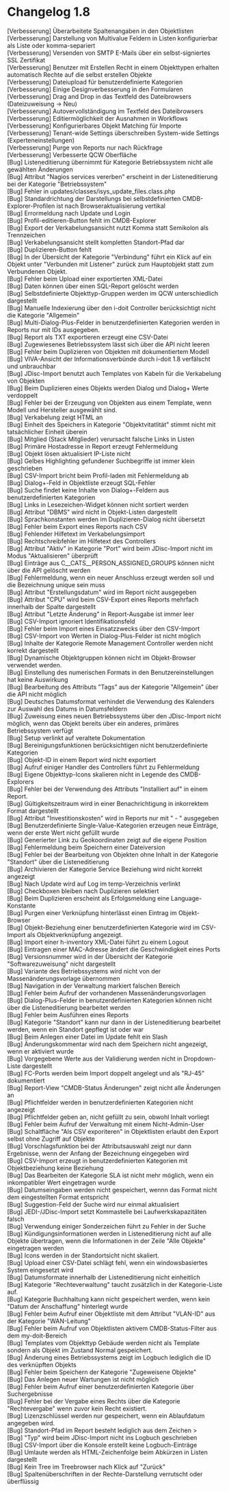 # Changelog 1.8

[Verbesserung]  Überarbeitete Spaltenangaben in den Objektlisten<br>
[Verbesserung]  Darstellung von Multivalue Feldern in Listen konfigurierbar als Liste oder komma-separiert<br>
[Verbesserung]  Versenden von SMTP E-Mails über ein selbst-signiertes SSL Zertifikat<br>
[Verbesserung]  Benutzer mit Erstellen Recht in einem Objekttypen erhalten automatisch Rechte auf die selbst erstellen Objekte<br>
[Verbesserung]  Dateiupload für benutzerdefinierte Kategorien<br>
[Verbesserung]  Einige Designverbesserung in den Formularen<br>
[Verbesserung]  Drag and Drop in das Textfeld des Dateibrowsers (Dateizuweisung -> Neu)<br>
[Verbesserung]  Autovervollständigung im Textfeld des Dateibrowsers<br>
[Verbesserung]  Editiermöglichkeit der Ausnahmen in Workflows<br>
[Verbesserung]  Konfigurierbares Objekt Matching für Importe<br>
[Verbesserung]  Tenant-wide Settings überschreiben System-wide Settings (Experteneinstellungen)<br>
[Verbesserung]  Purge von Reports nur nach Rückfrage<br>
[Verbesserung]  Verbesserte QCW Oberfläche<br>
[Bug]           Listeneditierung übernimmt für Kategorie Betriebssystem nicht alle gewählten Änderungen<br>
[Bug]           Attribut "Nagios services vererben" erscheint in der Listeneditierung bei der Kategorie "Betriebssystem"<br>
[Bug]           Fehler in updates/classes/isys_update_files.class.php<br>
[Bug]           Standardrichtung der Darstellungs bei selbstdefinierten CMDB-Explorer-Profilen ist nach Browseraktualisierung vertikal<br>
[Bug]           Errormeldung nach Update und Login<br>
[Bug]           Profil-editieren-Button fehlt im CMDB-Explorer<br>
[Bug]           Export der Verkabelungsansicht nutzt Komma statt Semikolon als Trennzeichen<br>
[Bug]           Verkabelungsansicht stellt kompletten Standort-Pfad dar<br>
[Bug]           Duplizieren-Button fehlt<br>
[Bug]           In der Übersicht der Kategorie "Verbindung" führt ein Klick auf ein Objekt unter "Verbunden mit Listener" zurück zum Hauptobjekt statt zum Verbundenen Objekt.<br>
[Bug]           Fehler beim Upload einer exportierten XML-Datei<br>
[Bug]           Daten können über einen SQL-Report gelöscht werden<br>
[Bug]           Selbstdefinierte Objekttyp-Gruppen werden im QCW unterschiedlich dargestellt<br>
[Bug]           Manuelle Indexierung über den i-doit Controller berücksichtigt nicht die Kategorie "Allgemein"<br>
[Bug]           Multi-Dialog-Plus-Felder in benutzerdefinierten Kategorien werden in Reports nur mit IDs ausgegeben.<br>
[Bug]           Report als TXT exportieren erzeugt eine CSV-Datei<br>
[Bug]           Zugewiesenes Betriebssystem lässt sich über die API nicht leeren<br>
[Bug]           Fehler beim Duplizieren von Objekten mit dokumentiertem Modell<br>
[Bug]           VIVA-Ansicht der Informationsverbünde durch i-doit 1.8 verfälscht und unbrauchbar<br>
[Bug]           JDisc-Import benutzt auch Templates von Kabeln für die Verkabelung von Objekten<br>
[Bug]           Beim Duplizieren eines Objekts werden Dialog und Dialog+ Werte verdoppelt<br>
[Bug]           Fehler bei der Erzeugung von Objekten aus einem Template, wenn Modell und Hersteller ausgewählt sind.<br>
[Bug]           Verkabelung zeigt HTML an<br>
[Bug]           Einheit des Speichers in Kategorie "Objektvitatlität" stimmt nicht mit tatsächlicher Einheit überein<br>
[Bug]           Mitglied (Stack Mitglieder) verursacht falsche Links in Listen<br>
[Bug]           Primäre Hostadresse in Report erzeugt Fehlermeldung<br>
[Bug]           Objekt lösen aktualisiert IP-Liste nicht<br>
[Bug]           Gelbes Highlighting gefundener Suchbegriffe ist immer klein geschrieben<br>
[Bug]           CSV-Import bricht beim Profil-laden mit Fehlermeldung ab<br>
[Bug]           Dialog+-Feld in Objektliste erzeugt SQL-Fehler<br>
[Bug]           Suche findet keine Inhalte von Dialog+-Feldern aus benutzerdefinierten Kategorien<br>
[Bug]           Links in Lesezeichen-Widget können nicht sortiert werden<br>
[Bug]           Attribut "DBMS" wird nicht in Objekt-Listen dargestellt<br>
[Bug]           Sprachkonstanten werden im Duplizieren-Dialog nicht übersetzt<br>
[Bug]           Fehler beim Export eines Reports nach CSV<br>
[Bug]           Fehlender Hilfetext im Verkabelungsimport<br>
[Bug]           Rechtschreibfehler im Hilfetext des Controllers<br>
[Bug]           Attribut "Aktiv" in Kategorie "Port" wird beim JDisc-Import nicht im Modus "Aktualisieren" überprüft<br>
[Bug]           Einträge aus C__CATS__PERSON_ASSIGNED_GROUPS können nicht über die API gelöscht werden<br>
[Bug]           Fehlermeldung, wenn ein neuer Anschluss erzeugt werden soll und die Bezeichnung unique sein muss<br>
[Bug]           Attribut "Erstellungsdatum" wird im Report nicht ausgegeben<br>
[Bug]           Attribut "CPU" wird beim CSV-Export eines Reports mehrfach innerhalb der Spalte dargestellt<br>
[Bug]           Attribut "Letzte Änderung" in Report-Ausgabe ist immer leer<br>
[Bug]           CSV-Import ignoriert Identifikationsfeld<br>
[Bug]           Fehler beim Import eines Einsatzzwecks über den CSV-Import<br>
[Bug]           CSV-Import von Werten in Dialog-Plus-Felder ist nicht möglich<br>
[Bug]           Inhalte der Kategorie Remote Management Controller werden nicht korrekt dargestellt<br>
[Bug]           Dynamische Objektgruppen können nicht im Objekt-Browser verwendet werden.<br>
[Bug]           Einstellung des numerischen Formats in den Benutzereinstellungen hat keine Auswirkung<br>
[Bug]           Bearbeitung des Attributs "Tags" aus der Kategorie "Allgemein" über die API nicht möglich<br>
[Bug]           Deutsches Datumsformat verhindet die Verwendung des Kalenders zur Auswahl des Datums in Datumsfeldern<br>
[Bug]           Zuweisung eines neuen Betriebssystems über den JDisc-Import nicht möglich, wenn das Objekt bereits über ein anderes, primäres Betriebssystem verfügt<br>
[Bug]           Setup verlinkt auf veraltete Dokumentation<br>
[Bug]           Bereinigungsfunktionen berücksichtigen nicht benutzerdefinierte Kategorien<br>
[Bug]           Objekt-ID in einem Report wird nicht exportiert<br>
[Bug]           Aufruf einiger Handler des Controllers führt zu Fehlermeldung<br>
[Bug]           Eigene Objekttyp-Icons skalieren nicht in Legende des CMDB-Explorers<br>
[Bug]           Fehler bei der Verwendung des Attributs "Installiert auf" in einem Report.<br>
[Bug]           Gültigkeitszeitraum wird in einer Benachrichtigung in inkorrektem Format dargestellt<br>
[Bug]           Attribut "Investitionskosten" wird in Reports nur mit " - " ausgegeben<br>
[Bug]           Benutzerdefinierte Single-Value-Kategorien erzeugen neue Einträge, wenn der erste Wert nicht gefüllt wurde<br>
[Bug]           Generierter Link zu Geokoordinaten zeigt auf die eigene Position<br>
[Bug]           Fehlermeldung beim Speichern einer Dateiversion<br>
[Bug]           Fehler bei der Bearbeitung von Objekten ohne Inhalt in der Kategorie "Standort" über die Listeneditierung<br>
[Bug]           Archivieren der Kategorie Service Beziehung wird nicht korrekt angezeigt<br>
[Bug]           Nach Update wird auf Log im temp-Verzeichnis verlinkt<br>
[Bug]           Checkboxen bleiben nach Duplizieren selektiert<br>
[Bug]           Beim Duplizieren erscheint als Erfolgsmeldung eine Language-Konstante<br>
[Bug]           Purgen einer Verknüpfung hinterlässt einen Eintrag im Objekt-Browser<br>
[Bug]           Objekt-Beziehung einer benutzerdefinierten Kategorie wird im CSV-Import als Objektverknüpfung angezeigt.<br>
[Bug]           Import einer h-inventory XML-Datei führt zu einem Logout<br>
[Bug]           Eintragen einer MAC-Adresse ändert die Geschwindigkeit eines Ports<br>
[Bug]           Versionsnummer wird in der Übersicht der Kategorie "Softwarezuweisung" nicht dargestellt<br>
[Bug]           Variante des Betriebssystems wird nicht von der Massenänderungsvorlage übernommen<br>
[Bug]           Navigation in der Verwaltung markiert falschen Bereich<br>
[Bug]           Fehler beim Aufruf der vorhandenen Massenänderungsvorlagen<br>
[Bug]           Dialog-Plus-Felder in benutzerdefinierten Kategorien können nicht über die Listeneditierung bearbeitet werden<br>
[Bug]           Fehler beim Ausführen eines Reports<br>
[Bug]           Kategorie "Standort" kann nur dann in der Listeneditierung bearbeitet werden, wenn ein Standort gepflegt ist oder war<br>
[Bug]           Beim Anlegen einer Datei im Update fehlt ein Slash<br>
[Bug]           Änderungskommentar wird nach dem Speichern nicht angezeigt, wenn er aktiviert wurde<br>
[Bug]           Vorgegebene Werte aus der Validierung werden nicht in Dropdown-Liste dargestellt<br>
[Bug]           FC-Ports werden beim Import doppelt angelegt und als "RJ-45" dokumentiert<br>
[Bug]           Report-View "CMDB-Status Änderungen" zeigt nicht alle Änderungen an<br>
[Bug]           Pflichtfelder werden in benutzerdefinierten Kategorien nicht angezeigt<br>
[Bug]           Pflichtfelder geben an, nicht gefüllt zu sein, obwohl Inhalt vorliegt<br>
[Bug]           Fehler beim Aufruf der Verwaltung mit einem Nicht-Admin-User<br>
[Bug]           Schaltfläche "Als CSV exporiteren" in Objektlisten erlaubt den Export selbst ohne Zugriff auf Objekte<br>
[Bug]           Vorschlagsfunktion bei der Attributsauswahl zeigt nur dann Ergebnisse, wenn der Anfang der Bezeichnung eingegeben wird<br>
[Bug]           CSV-Import erzeugt in benutzerdefinierten Kategorien mit Objektbeziehung keine Beziehung<br>
[Bug]           Das Bearbeiten der Kategorie SLA ist nicht mehr möglich, wenn ein inkompatibler Wert eingetragen wurde<br>
[Bug]           Datumseingaben werden nicht gespeichert, wennn das Format nicht dem eingestellten Format entspricht<br>
[Bug]           Suggestion-Feld der Suche wird nur einmal aktualisiert<br>
[Bug]           JEDI-/JDisc-Import setzt Kommastelle bei Laufwerkskapazitäten falsch<br>
[Bug]           Verwendung einiger Sonderzeichen führt zu Fehler in der Suche<br>
[Bug]           Kündigungsinformationen werden in Listeneditierung nicht auf alle Objekte übertragen, wenn die Informationen in der Zeile "Alle Objekte" eingetragen werden<br>
[Bug]           Icons werden in der Standortsicht nicht skaliert.<br>
[Bug]           Upload einer CSV-Datei schlägt fehl, wenn ein windowsbasiertes System eingesetzt wird<br>
[Bug]           Datumsformate innerhalb der Listeneditierung nicht einheitlich<br>
[Bug]           Kategorie "Rechteverwaltung" taucht zusätzlich in der Kategorie-Liste auf.<br>
[Bug]           Kategorie Buchhaltung kann nicht gespeichert werden, wenn kein "Datum der Anschaffung" hinterlegt wurde<br>
[Bug]           Fehler beim Aufruf einer Objektliste mit dem Attribut "VLAN-ID" aus der Kategorie "WAN-Leitung"<br>
[Bug]           Fehler beim Aufruf von Objektlisten aktivem CMDB-Status-Filter aus dem my-doit-Bereich<br>
[Bug]           Templates vom Objekttyp Gebäude werden nicht als Template sondern als Objekt im Zustand Normal gespeichert.<br>
[Bug]           Änderung eines Betriebssystems zeigt im Logbuch lediglich die ID des verknüpften Objekts<br>
[Bug]           Fehler beim Speichern der Kategorie "Zugeweisene Objekte"<br>
[Bug]           Das Anlegen neuer Wartungen ist nicht möglich<br>
[Bug]           Fehler beim Aufruf einer benutzerdefinierten Kategorie über Suchergebnisse<br>
[Bug]           Fehler bei der Vergabe eines Rechts über die Kategorie "Rechtevergabe" wenn zuvor kein Recht existiert.<br>
[Bug]           Lizenzschlüssel werden nur gespeichert, wenn ein Ablaufdatum angegeben wird.<br>
[Bug]           Standort-Pfad im Report besteht lediglich aus dem Zeichen ><br>
[Bug]           "Typ" wird beim JDisc-Import nicht ins Logbuch geschrieben<br>
[Bug]           CSV-Import über die Konsole erstellt keine Logbuch-Einträge<br>
[Bug]           Umlaute werden als HTML-Zeichenfolge beim Abkürzen in Listen dargestellt<br>
[Bug]           Kein Tree im Treebrowser nach Klick auf "Zurück"<br>
[Bug]           Spaltenüberschriften in der Rechte-Darstellung verrutscht oder überflüssig<br>
